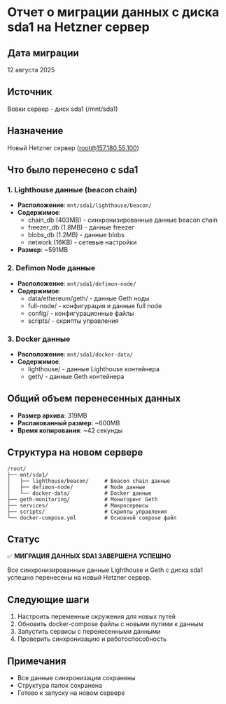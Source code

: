 # Отчет о миграции данных с диска sda1 на Hetzner сервер

## Дата миграции
12 августа 2025

## Источник
Вовки сервер - диск sda1 (/mnt/sda1)

## Назначение  
Новый Hetzner сервер (root@157.180.55.100)

## Что было перенесено с sda1

### 1. Lighthouse данные (beacon chain)
- **Расположение**: `mnt/sda1/lighthouse/beacon/`
- **Содержимое**: 
  - chain_db (403MB) - синхронизированные данные beacon chain
  - freezer_db (1.8MB) - данные freezer
  - blobs_db (1.2MB) - данные blobs
  - network (16KB) - сетевые настройки
- **Размер**: ~591MB

### 2. Defimon Node данные
- **Расположение**: `mnt/sda1/defimon-node/`
- **Содержимое**:
  - data/ethereum/geth/ - данные Geth ноды
  - full-node/ - конфигурация и данные full node
  - config/ - конфигурационные файлы
  - scripts/ - скрипты управления

### 3. Docker данные
- **Расположение**: `mnt/sda1/docker-data/`
- **Содержимое**:
  - lighthouse/ - данные Lighthouse контейнера
  - geth/ - данные Geth контейнера

## Общий объем перенесенных данных
- **Размер архива**: 319MB
- **Распакованный размер**: ~600MB
- **Время копирования**: ~42 секунды

## Структура на новом сервере
```
/root/
├── mnt/sda1/
│   ├── lighthouse/beacon/     # Beacon chain данные
│   ├── defimon-node/          # Node данные
│   └── docker-data/           # Docker данные
├── geth-monitoring/           # Мониторинг Geth
├── services/                  # Микросервисы
├── scripts/                   # Скрипты управления
└── docker-compose.yml         # Основной compose файл
```

## Статус
✅ **МИГРАЦИЯ ДАННЫХ SDA1 ЗАВЕРШЕНА УСПЕШНО**

Все синхронизированные данные Lighthouse и Geth с диска sda1 успешно перенесены на новый Hetzner сервер.

## Следующие шаги
1. Настроить переменные окружения для новых путей
2. Обновить docker-compose файлы с новыми путями к данным
3. Запустить сервисы с перенесенными данными
4. Проверить синхронизацию и работоспособность

## Примечания
- Все данные синхронизации сохранены
- Структура папок сохранена
- Готово к запуску на новом сервере
